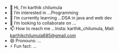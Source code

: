 - 👋 Hi, I’m karthik chilumula
- 👀 I’m interested in ...Programming
- 🌱 I’m currently learning ...DSA in java and web dev
- 💞️ I’m looking to collaborate on ...
- 📫 How to reach me ...Insta: karthik_chilumula, Mail: karthikchilumula685@gmail.com
- 😄 Pronouns: ...
- ⚡ Fun fact: ...

<!---
Karthikbunny2005/Karthikbunny2005 is a ✨ special ✨ repository because its `README.md` (this file) appears on your GitHub profile.
You can click the Preview link to take a look at your changes.
--->
